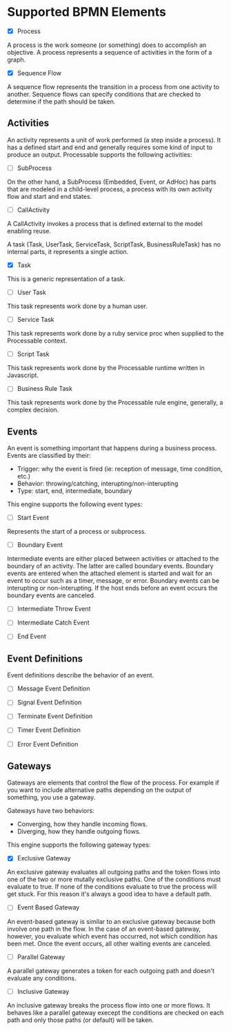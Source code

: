 # Supported BPMN Elements

- [x] Process

A process is the work someone (or something) does to accomplish an objective. A process represents a sequence of activities in the form of a graph.

- [x] Sequence Flow

A sequence flow represents the transition in a process from one activity to another. Sequence flows can specify conditions that are checked to determine if the path should be taken.

## Activities

An activity represents a unit of work performed (a step inside a process). It has a defined start and end and generally requires some kind of input to produce an output. Processable supports the following activities:

- [ ] SubProcess

On the other hand, a SubProcess (Embedded, Event, or AdHoc) has parts that are modeled in a child-level process, a process with its own activity flow and start and end states. 

- [ ] CallActivity

A CallActivity invokes a process that is defined external to the model enabling reuse.

A task (Task, UserTask, ServiceTask, ScriptTask, BusinessRuleTask) has no internal parts, it represents a single action.

- [x] Task 

This is a generic representation of a task.

- [ ] User Task

This task represents work done by a human user.

- [ ] Service Task

This task represents work done by a ruby service proc when supplied to the Processable context.

- [ ] Script Task

This task represents work done by the Processable runtime written in Javascript.

- [ ] Business Rule Task

This task represents work done by the Processable rule engine, generally, a complex decision.

## Events

An event is something important that happens during a business process. Events are classified by their:

* Trigger: why the event is fired (ie: reception of message, time condition, etc.)
* Behavior: throwing/catching, interupting/non-interupting
* Type: start, end, intermediate, boundary

This engine supports the following event types:

- [ ] Start Event

Represents the start of a process or subprocess.

- [ ] Boundary Event

Intermediate events are either placed between activities or attached to the boundary of an activity. The latter are called boundary events. Boundary events are entered when the attached element is started and wait for an event to occur such as a timer, message, or error. Boundary events can be interupting or non-interupting. If the host ends before an event occurs the boundary events are canceled.

- [ ] Intermediate Throw Event

- [ ] Intermediate Catch Event

- [ ] End Event

## Event Definitions

Event definitions describe the behavior of an event.

- [ ] Message Event Definition

- [ ] Signal Event Definition

- [ ] Terminate Event Definition

- [ ] Timer Event Definition

- [ ] Error Event Definition

## Gateways

Gateways are elements that control the flow of the process. For example if you want to include alternative paths depending on the output of something, you use a gateway.

Gateways have two behaviors:

* Converging, how they handle incoming flows.
* Diverging, how they handle outgoing flows.

This engine supports the following gateway types:

- [x] Exclusive Gateway

An exclusive gateway evaluates all outgoing paths and the token flows into one of the two or more mutally exclusive paths. One of the conditions must evaluate to true. If none of the conditions evaluate to true the process will get stuck. For this reason it's always a good idea to have a default path.

- [ ] Event Based Gateway

An event-based gateway is similar to an exclusive gateway because both involve one path in the flow. In the case of an event-based gateway, however, you evaluate which event has occurred, not which condition has been met. Once the event occurs, all other waiting events are canceled.

- [ ] Parallel Gateway

A parallel gateway generates a token for each outgoing path and doesn't evaluate any conditions.

- [ ] Inclusive Gateway

An inclusive gateway breaks the process flow into one or more flows. It behaves like a parallel gateway execept the conditions are checked on each path and only those paths (or default) will be taken.
